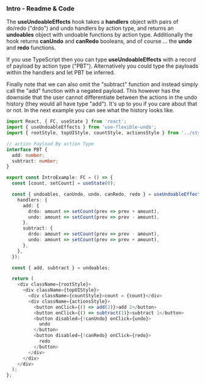### Intro - Readme & Code

The **useUndoableEffects** hook takes a **handlers** object with pairs of do/redo ("drdo") and undo handlers by action type, and returns an **undoables** object with undoable functions by action type. Additionally the hook returns **canUndo** and **canRedo** booleans, and of course ... the **undo** and **redo** functions.

If you use TypeScript then you can type **useUndoableEffects** with a record of payload by action type ("PBT"). Alternatively you could type the payloads within the handlers and let PBT be inferred.

Finally note that we can also omit the "subtract" function and instead simply call the "add" function with a negated payload. This however has the downside that the user cannot differentiate between the actions in the undo history (they would all have type "add"). It's up to you if you care about that or not. In the next example you can see what the history looks like.

```typescript
import React, { FC, useState } from 'react';
import { useUndoableEffects } from 'use-flexible-undo';
import { rootStyle, topUIStyle, countStyle, actionsStyle } from '../styles';

// action Payload By action Type
interface PBT {
  add: number;
  subtract: number;
}

export const IntroExample: FC = () => {
  const [count, setCount] = useState(0);

  const { undoables, canUndo, undo, canRedo, redo } = useUndoableEffects<PBT>({
    handlers: {
      add: {
        drdo: amount => setCount(prev => prev + amount),
        undo: amount => setCount(prev => prev - amount),
      },
      subtract: {
        drdo: amount => setCount(prev => prev - amount),
        undo: amount => setCount(prev => prev + amount),
      },
    },
  });

  const { add, subtract } = undoables;

  return (
    <div className={rootStyle}>
      <div className={topUIStyle}>
        <div className={countStyle}>count = {count}</div>
        <div className={actionsStyle}>
          <button onClick={() => add(2)}>add 2</button>
          <button onClick={() => subtract(1)}>subtract 1</button>
          <button disabled={!canUndo} onClick={undo}>
            undo
          </button>
          <button disabled={!canRedo} onClick={redo}>
            redo
          </button>
        </div>
      </div>
    </div>
  );
};
```
